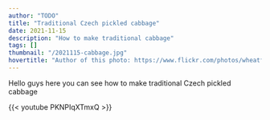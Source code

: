 ```yaml
---
author: "TODO"
title: "Traditional Czech pickled cabbage"
date: 2021-11-15
description: "How to make traditional cabbage"
tags: []
thumbnail: "/2021115-cabbage.jpg"
hovertitle: "Author of this photo: https://www.flickr.com/photos/wheatfields/"
---
```


Hello guys here you can see how to make traditional Czech pickled cabbage

{{< youtube PKNPIqXTmxQ >}}
